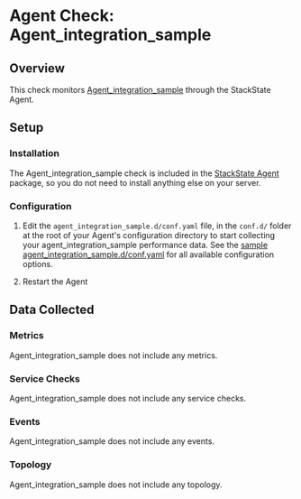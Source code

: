 # Agent Check: Agent_integration_sample

## Overview

This check monitors [Agent_integration_sample][1] through the StackState Agent.

## Setup

### Installation

The Agent_integration_sample check is included in the [StackState Agent][2] package, so you do not
need to install anything else on your server.

### Configuration

1. Edit the `agent_integration_sample.d/conf.yaml` file, in the `conf.d/` folder at the root of your
   Agent's configuration directory to start collecting your agent_integration_sample performance data.
   See the [sample agent_integration_sample.d/conf.yaml][2] for all available configuration options.

2. Restart the Agent

## Data Collected

### Metrics

Agent_integration_sample does not include any metrics.

### Service Checks

Agent_integration_sample does not include any service checks.

### Events

Agent_integration_sample does not include any events.

### Topology

Agent_integration_sample does not include any topology.

[1]: **LINK_TO_INTEGERATION_SITE**
[2]: https://github.com/StackVista/stackstate-agent-integrations/blob/master/agent_integration_sample/stackstate_checks/agent_integration_sample/data/conf.yaml.example
